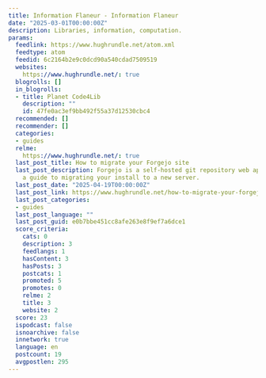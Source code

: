 ```yaml
---
title: Information Flaneur - Information Flaneur
date: "2025-03-01T00:00:00Z"
description: Libraries, information, computation.
params:
  feedlink: https://www.hughrundle.net/atom.xml
  feedtype: atom
  feedid: 6c2164b2e9c0dcd90a540cdad7509519
  websites:
    https://www.hughrundle.net/: true
  blogrolls: []
  in_blogrolls:
  - title: Planet Code4Lib
    description: ""
    id: 47fe0ac3ef9bb492f55a37d12530cbc4
  recommended: []
  recommender: []
  categories:
  - guides
  relme:
    https://www.hughrundle.net/: true
  last_post_title: How to migrate your Forgejo site
  last_post_description: Forgejo is a self-hosted git repository web app. This is
    a guide to migrating your install to a new server.
  last_post_date: "2025-04-19T00:00:00Z"
  last_post_link: https://www.hughrundle.net/how-to-migrate-your-forgejo-site/
  last_post_categories:
  - guides
  last_post_language: ""
  last_post_guid: e0b7bbe451cc8afe263e8f9ef7a6dce1
  score_criteria:
    cats: 0
    description: 3
    feedlangs: 1
    hasContent: 3
    hasPosts: 3
    postcats: 1
    promoted: 5
    promotes: 0
    relme: 2
    title: 3
    website: 2
  score: 23
  ispodcast: false
  isnoarchive: false
  innetwork: true
  language: en
  postcount: 19
  avgpostlen: 295
---
```

